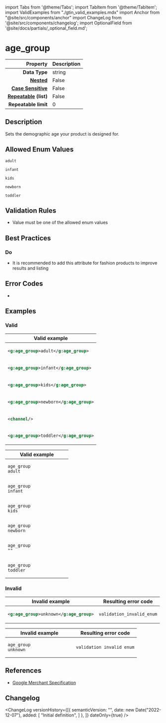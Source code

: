 import Tabs from '@theme/Tabs';
import TabItem from '@theme/TabItem';
import ValidExamples from "./gtin_valid_examples.mdx"
import Anchor from "@site/src/components/anchor"
import ChangeLog from '@site/src/components/changelog';
import OptionalField from '@site/docs/partials/_optional_field.md';

# age_group

<OptionalField/>

|                                                      **Property** | **Description**        |
|------------------------------------------------------------------:|:-----------------------|
|                                                     **Data Type** | string        |
|                 **[Nested](/docs/terminology/terms#term_nested)** | False           |
| **[Case Sensitive](/docs/terminology/terms#term_case_sensitive)** | False   |
|  **[Repeatable](/docs/terminology/terms#term_repeatable) (list)** | False       |
|                                              **Repeatable limit** | 0 |



## Description

Sets the demographic age your product is designed for.







## Allowed Enum Values

```
adult
```
```
infant
```
```
kids
```
```
newborn
```
```
toddler
```


## Validation Rules

- Value must be one of the allowed enum values


## Best Practices


### Do

- It is recommended to add this attribute for fashion products to improve results and listing





## Error Codes

- <Anchor id="validation_invalid_enum" title="validation_invalid_enum" />

## Examples
### Valid

<Tabs>
  <TabItem value="valid_xml" label="XML" default>

<table>
<thead>
<tr><th>Valid example                     </th></tr>
</thead>
<tbody>
<tr><td>

```xml
<g:age_group>adult</g:age_group>  
```

</td></tr>
<tr><td>

```xml
<g:age_group>infant</g:age_group> 
```

</td></tr>
<tr><td>

```xml
<g:age_group>kids</g:age_group>   
```

</td></tr>
<tr><td>

```xml
<g:age_group>newborn</g:age_group>
```

</td></tr>
<tr><td>

```xml
<channel/>                        
```

</td></tr>
<tr><td>

```xml
<g:age_group>toddler</g:age_group>
```

</td></tr>
</tbody>
</table>

 </TabItem>
  <TabItem value="valid_csv" label="CSV">

<table>
<thead>
<tr><th>Valid example  </th></tr>
</thead>
<tbody>
<tr><td>

```csv
age_group
adult                
```

</td></tr>
<tr><td>

```csv
age_group
infant                
```

</td></tr>
<tr><td>

```csv
age_group
kids                
```

</td></tr>
<tr><td>

```csv
age_group
newborn                
```

</td></tr>
<tr><td>

```csv
age_group
""                
```

</td></tr>
<tr><td>

```csv
age_group
toddler                
```

</td></tr>
</tbody>
</table>

  </TabItem>
</Tabs>

### Invalid

<Tabs>
  <TabItem value="invalid_xml" label="XML" default>
<table>
<thead>
<tr><th>Invalid example                   </th><th>Resulting error code   </th></tr>
</thead>
<tbody>
<tr><td>

```xml
<g:age_group>unknown</g:age_group>
```

</td><td>

```xml
validation_invalid_enum
```

</td></tr>
</tbody>
</table>
 </TabItem>
  <TabItem value="invalid_csv" label="CSV">
<table>
<thead>
<tr><th>Invalid example  </th><th>Resulting error code   </th></tr>
</thead>
<tbody>
<tr><td>

```csv
age_group
unknown                  
```

</td><td>

```csv
validation_invalid_enum
```

</td></tr>
</tbody>
</table>
  </TabItem>
</Tabs>

## References
- [Google Merchant Specification](https://support.google.com/merchants/answer/6324463)

## Changelog
<ChangeLog versionHistory={[{
    semanticVersion: "",
    date: new Date("2022-12-07"),
added: [
"Initial definition",
    ]  },
]} dateOnly={true} />
